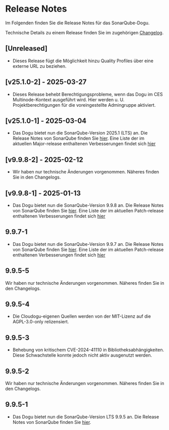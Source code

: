 # Release Notes

Im Folgenden finden Sie die Release Notes für das SonarQube-Dogu. 

Technische Details zu einem Release finden Sie im zugehörigen [Changelog](https://docs.cloudogu.com/de/docs/dogus/sonar/CHANGELOG/).

## [Unreleased]
* Dieses Release fügt die Möglichkeit hinzu Quality Profiles über eine externe URL zu beziehen.

## [v25.1.0-2] - 2025-03-27
* Dieses Release behebt Berechtigungsprobleme, wenn das Dogu im CES Multinode-Kontext ausgeführt wird. Hier werden u. U. Projektberechtigungen für die voreingestellte Admingruppe aktiviert.

## [v25.1.0-1] - 2025-03-04
* Das Dogu bietet nun die SonarQube-Version 2025.1 (LTS) an. Die Release Notes von SonarQube finden Sie [hier](https://docs.sonarsource.com/sonarqube-server/2025.1/server-upgrade-and-maintenance/release-notes-and-notices/release-notes/).
  Eine Liste der im aktuellen Major-release enthaltenen Verbesserungen findet sich [hier](https://sonarsource.atlassian.net/issues/?jql=project%20%3D%2010139%20AND%20fixVersion%20%3D%2015952%20AND%20issuetype%20%21%3D%20Task)

## [v9.9.8-2] - 2025-02-12
* Wir haben nur technische Änderungen vorgenommen. Näheres finden Sie in den Changelogs.

## [v9.9.8-1] - 2025-01-13
* Das Dogu bietet nun die SonarQube-Version 9.9.8 an. Die Release Notes von SonarQube finden Sie [hier](https://docs.sonarsource.com/sonarqube/latest/setup-and-upgrade/release-upgrade-notes/#release-9.9-upgrade-notes).
Eine Liste der im aktuellen Patch-release enthaltenen Verbesserungen findet sich [hier](https://sonarsource.atlassian.net/issues/?jql=project%20%3D%2010139%20AND%20fixVersion%20%3D%2016011%20AND%20issuetype%20%21%3D%20Task)

## 9.9.7-1
* Das Dogu bietet nun die SonarQube-Version 9.9.7 an. Die Release Notes von SonarQube finden Sie [hier](https://docs.sonarsource.com/sonarqube/latest/setup-and-upgrade/release-upgrade-notes/#release-9.9-upgrade-notes).
Eine Liste der im aktuellen Patch-release enthaltenen Verbesserungen findet sich [hier](https://sonarsource.atlassian.net/issues/?jql=project%20%3D%2010139%20AND%20fixVersion%20%3D%2015864%20AND%20issuetype%20%21%3D%20Task)

## 9.9.5-5
Wir haben nur technische Änderungen vorgenommen. Näheres finden Sie in den Changelogs.

## 9.9.5-4
- Die Cloudogu-eigenen Quellen werden von der MIT-Lizenz auf die AGPL-3.0-only relizensiert.

## 9.9.5-3
* Behebung von kritischem CVE-2024-41110 in Bibliotheksabhängigkeiten. Diese Schwachstelle konnte jedoch nicht aktiv ausgenutzt werden.

## 9.9.5-2
Wir haben nur technische Änderungen vorgenommen. Näheres finden Sie in den Changelogs.

## 9.9.5-1

* Das Dogu bietet nun die SonarQube-Version LTS 9.9.5 an. Die Release Notes von SonarQube finden Sie [hier](https://docs.sonarsource.com/sonarqube/latest/setup-and-upgrade/release-upgrade-notes/#release-9.9-upgrade-notes).